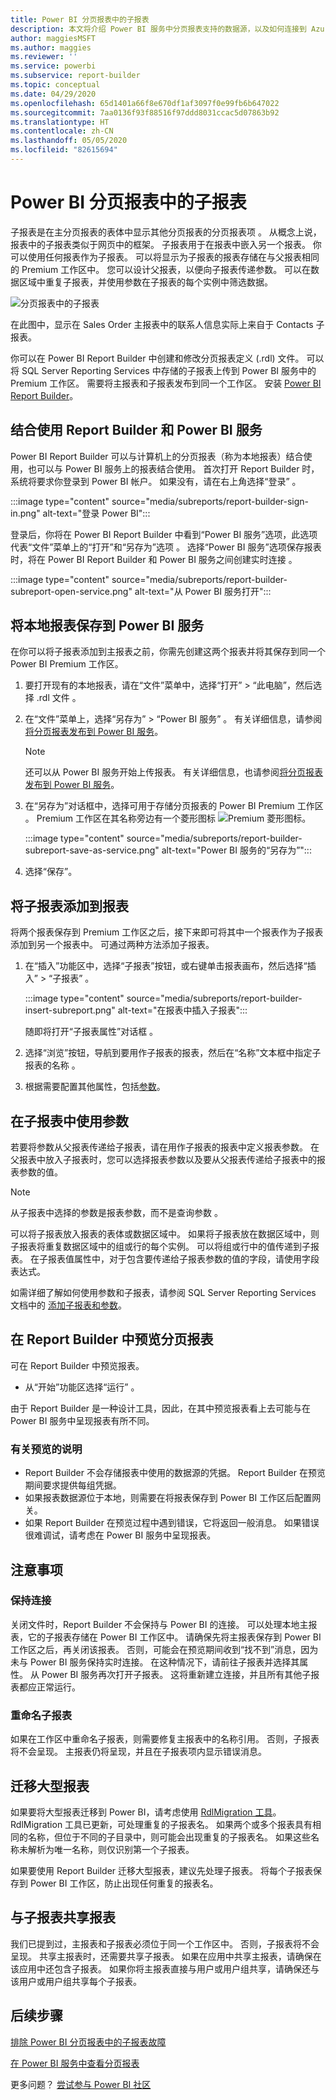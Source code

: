```yaml
---
title: Power BI 分页报表中的子报表
description: 本文将介绍 Power BI 服务中分页报表支持的数据源，以及如何连接到 Azure SQL 数据库数据源。
author: maggiesMSFT
ms.author: maggies
ms.reviewer: ''
ms.service: powerbi
ms.subservice: report-builder
ms.topic: conceptual
ms.date: 04/29/2020
ms.openlocfilehash: 65d1401a66f8e670df1af3097f0e99fb6b647022
ms.sourcegitcommit: 7aa0136f93f88516f97ddd8031ccac5d07863b92
ms.translationtype: HT
ms.contentlocale: zh-CN
ms.lasthandoff: 05/05/2020
ms.locfileid: "82615694"
---
```

# <a name="subreports-in-power-bi-paginated-reports"></a>Power BI 分页报表中的子报表

子报表是在主分页报表的表体中显示其他分页报表的分页报表项  。 从概念上说，报表中的子报表类似于网页中的框架。 子报表用于在报表中嵌入另一个报表。 你可以使用任何报表作为子报表。 可以将显示为子报表的报表存储在与父报表相同的 Premium 工作区中。 您可以设计父报表，以便向子报表传递参数。 可以在数据区域中重复子报表，并使用参数在子报表的每个实例中筛选数据。  
  
 ![分页报表中的子报表](media/subreports/paginated-report-subreport.png "分页报表子报表")  
  
 在此图中，显示在 Sales Order 主报表中的联系人信息实际上来自于 Contacts 子报表。  
  
你可以在 Power BI Report Builder 中创建和修改分页报表定义 (.rdl) 文件。 可以将 SQL Server Reporting Services 中存储的子报表上传到 Power BI 服务中的 Premium 工作区。 需要将主报表和子报表发布到同一个工作区。 安装 [Power BI Report Builder](https://go.microsoft.com/fwlink/?linkid=2086513)。
  
## <a name="work-with-report-builder-and-the-power-bi-service"></a>结合使用 Report Builder 和 Power BI 服务

Power BI Report Builder 可以与计算机上的分页报表（称为本地报表）结合使用，也可以与 Power BI 服务上的报表结合使用。  首次打开 Report Builder 时，系统将要求你登录到 Power BI 帐户。 如果没有，请在右上角选择“登录”  。

:::image type="content" source="media/subreports/report-builder-sign-in.png" alt-text="登录 Power BI":::

登录后，你将在 Power BI Report Builder 中看到“Power BI 服务”选项，此选项代表“文件”菜单上的“打开”和“另存为”选项     。 选择“Power BI 服务”选项保存报表时，将在 Power BI Report Builder 和 Power BI 服务之间创建实时连接  。 

:::image type="content" source="media/subreports/report-builder-subreport-open-service.png" alt-text="从 Power BI 服务打开":::

## <a name="save-a-local-report-to-the-power-bi-service"></a>将本地报表保存到 Power BI 服务

在你可以将子报表添加到主报表之前，你需先创建这两个报表并将其保存到同一个 Power BI Premium 工作区。 

1. 要打开现有的本地报表，请在“文件”菜单中，选择“打开” > “此电脑”，然后选择 .rdl 文件    。  

2. 在“文件”菜单上，选择“另存为” > “Power BI 服务”    。  有关详细信息，请参阅[将分页报表发布到 Power BI 服务](paginated-reports-save-to-power-bi-service.md)。

    > [!NOTE]
    > 还可以从 Power BI 服务开始上传报表。 有关详细信息，也请参阅[将分页报表发布到 Power BI 服务](paginated-reports-save-to-power-bi-service.md)。

3. 在“另存为”对话框中，选择可用于存储分页报表的 Power BI Premium 工作区  。  Premium 工作区在其名称旁边有一个菱形图标 ![Premium 菱形图标](media/subreports/report-builder-premium-diamond.png)。

    :::image type="content" source="media/subreports/report-builder-subreport-save-as-service.png" alt-text="Power BI 服务的“另存为”":::

4. 选择“保存”。 

## <a name="add-a-subreport-to-a-report"></a>将子报表添加到报表

将两个报表保存到 Premium 工作区之后，接下来即可将其中一个报表作为子报表添加到另一个报表中。 可通过两种方法添加子报表。 

1. 在“插入”功能区中，选择“子报表”按钮，或右键单击报表画布，然后选择“插入” > “子报表”     。

    :::image type="content" source="media/subreports/report-builder-insert-subreport.png" alt-text="在报表中插入子报表":::

    随即将打开“子报表属性”对话框  。  

2. 选择“浏览”按钮，导航到要用作子报表的报表，然后在“名称”文本框中指定子报表的名称   。

3. 根据需要配置其他属性，包括[参数](#use-parameters-in-subreports)。

## <a name="use-parameters-in-subreports"></a>在子报表中使用参数  
 若要将参数从父报表传递给子报表，请在用作子报表的报表中定义报表参数。 在父报表中放入子报表时，您可以选择报表参数以及要从父报表传递给子报表中的报表参数的值。  
  
> [!NOTE]  
> 从子报表中选择的参数是报表参数，而不是查询参数   。  
  
 可以将子报表放入报表的表体或数据区域中。 如果将子报表放在数据区域中，则子报表将重复数据区域中的组或行的每个实例。 可以将组或行中的值传递到子报表。 在子报表值属性中，对于包含要传递给子报表参数的值的字段，请使用字段表达式。  
  
 如需详细了解如何使用参数和子报表，请参阅 SQL Server Reporting Services 文档中的 [添加子报表和参数](https://docs.microsoft.com/sql/reporting-services/report-design/add-a-subreport-and-parameters-report-builder-and-ssrs.md)。  

## <a name="preview-paginated-reports-in-report-builder"></a>在 Report Builder 中预览分页报表

可在 Report Builder 中预览报表。

- 从“开始”功能区选择“运行”   。 

由于 Report Builder 是一种设计工具，因此，在其中预览报表看上去可能与在 Power BI 服务中呈现报表有所不同。

### <a name="notes-about-previewing"></a>有关预览的说明

- Report Builder 不会存储报表中使用的数据源的凭据。  Report Builder 在预览期间要求提供每组凭据。  
- 如果报表数据源位于本地，则需要在将报表保存到 Power BI 工作区后配置网关。
- 如果 Report Builder 在预览过程中遇到错误，它将返回一般消息。  如果错误很难调试，请考虑在 Power BI 服务中呈现报表。  

## <a name="considerations"></a>注意事项

### <a name="maintaining-the-connection"></a>保持连接

关闭文件时，Report Builder 不会保持与 Power BI 的连接。  可以处理本地主报表，它的子报表存储在 Power BI 工作区中。 请确保先将主报表保存到 Power BI 工作区之后，再关闭该报表。  否则，可能会在预览期间收到“找不到”消息，因为未与 Power BI 服务保持实时连接。  在这种情况下，请前往子报表并选择其属性。  从 Power BI 服务再次打开子报表。  这将重新建立连接，并且所有其他子报表都应正常运行。

### <a name="renaming-a-subreport"></a>重命名子报表

如果在工作区中重命名子报表，则需要修复主报表中的名称引用。 否则，子报表将不会呈现。 主报表仍将呈现，并且在子报表项内显示错误消息。

## <a name="migrate-large-reports"></a>迁移大型报表

如果要将大型报表迁移到 Power BI，请考虑使用 [RdlMigration 工具](../guidance/migrate-ssrs-reports-to-power-bi.md)。  RdlMigration 工具已更新，可处理重复的子报表名。  如果两个或多个报表具有相同的名称，但位于不同的子目录中，则可能会出现重复的子报表名。  如果这些名称未解析为唯一名称，则仅识别第一个子报表。

如果要使用 Report Builder 迁移大型报表，建议先处理子报表。 将每个子报表保存到 Power BI 工作区，防止出现任何重复的报表名。

## <a name="share-reports-with-subreports"></a>与子报表共享报表

我们已提到过，主报表和子报表必须位于同一个工作区中。 否则，子报表将不会呈现。 共享主报表时，还需要共享子报表。 如果在应用中共享主报表，请确保在该应用中还包含子报表。 如果你将主报表直接与用户或用户组共享，请确保还与该用户或用户组共享每个子报表。
  
## <a name="next-steps"></a>后续步骤

[排除 Power BI 分页报表中的子报表故障](subreports-troubleshoot.md)

[在 Power BI 服务中查看分页报表](../consumer/paginated-reports-view-power-bi-service.md)

更多问题？ [尝试参与 Power BI 社区](https://community.powerbi.com/)
